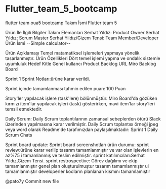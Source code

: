 # Flutter_team_5_bootcamp
flutter team oua5 bootcamp
Takım İsmi
Flutter team 5

Ürün İle İlgili Bilgiler
Takım Elemanları
Serhat Yıldız: Product Owner
Serhat Yıldız: Scrum Master
Serhat Yıldız/Gizem Tensi: Team Member/Developer
Ürün İsmi
--Simple calculator--

Ürün Açıklaması
Temel matamatiksel işlemeleri yapmaya yönelik tasarlanmıştır.
Ürün Özellikleri
Dört temel işlemi yapma ve ondalık sistemle uyumluluk
Hedef Kitle
Genel kullancı
Product Backlog URL
Miro Backlog Board

Sprint 1
Sprint Notları:ürüne karar verildi.

Sprint içinde tamamlanması tahmin edilen puan: 100 Puan

Story'ler yapılacak işlere (task'lere) bölünmüştür. Miro Board'da gözüken kırmızı item'lar yapılacak işleri (task) gösterirken, mavi item'lar story'leri temsil etmektedir.

Daily Scrum: Daily Scrum toplantılarının zamansal sebeplerden ötürü Slack üzerinden yapılmasına karar verilmiştir. Daily Scrum toplantısı örneği jpeg veya word olarak Readme'de tarafımızdan paylaşılmaktadır: Sprint 1 Daily Scrum Chats

Sprint board update: Sprint board screenshotları
ürün durumu:
sprint review:ürüne karar verilip tasarım tamamlanmıştır  ve var olan işlevlerin en az%75 i tamamlanmış ve teslim edilmiştir.
sprint katılımcıları:Serhat Yıldız,Gizem Tensi.
sprint restrospective:
Görev dağılımı ve ekip tamamlanmıştır
genel plan oluşturulmuştur
tasarım tamamlanmıştır
ui tamamlanmıştır 
developerler kodların planlanan kısmını tamamlamıştır

@pato7y
Commit new file
